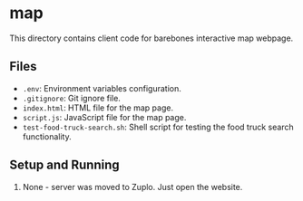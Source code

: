 # map

This directory contains client code for barebones interactive map webpage.

## Files

- `.env`: Environment variables configuration.
- `.gitignore`: Git ignore file.
- `index.html`: HTML file for the map page.
- `script.js`: JavaScript file for the map page.
- `test-food-truck-search.sh`: Shell script for testing the food truck search functionality.

## Setup and Running

1. None - server was moved to Zuplo. Just open the website.
